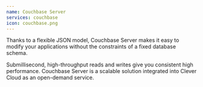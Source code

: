 ```yaml
---
name: Couchbase Server
services: couchbase
icon: couchbase.png
---
```


Thanks to a flexible JSON model, Couchbase Server makes it easy to modify your applications without the constraints of a fixed database schema.  

Submillisecond, high-throughput reads and writes give you consistent high performance. Couchbase Server is a scalable solution integrated into Clever Cloud as an open-demand service.